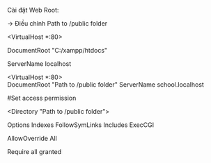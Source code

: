 Cài đặt Web Root:

-> Điều chỉnh Path to /public folder

<VirtualHost *:80>	

  DocumentRoot "C:/xampp/htdocs" 
  
  ServerName localhost
  
</VirtualHost>

<VirtualHost *:80>	
DocumentRoot "Path to /public folder" 
ServerName school.localhost    

#Set access permission 

<Directory "Path to /public folder"> 

Options Indexes FollowSymLinks Includes ExecCGI

AllowOverride All

Require all granted

</Directory>

</VirtualHost>
